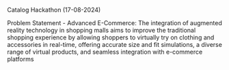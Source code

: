 Catalog Hackathon (17-08-2024)

Problem Statement - Advanced E-Commerce: The integration of augmented reality technology in shopping malls aims to improve the traditional shopping experience by allowing shoppers to virtually try on clothing and accessories in real-time, offering accurate size and fit simulations, a diverse range of virtual products, and seamless integration with e-commerce platforms
